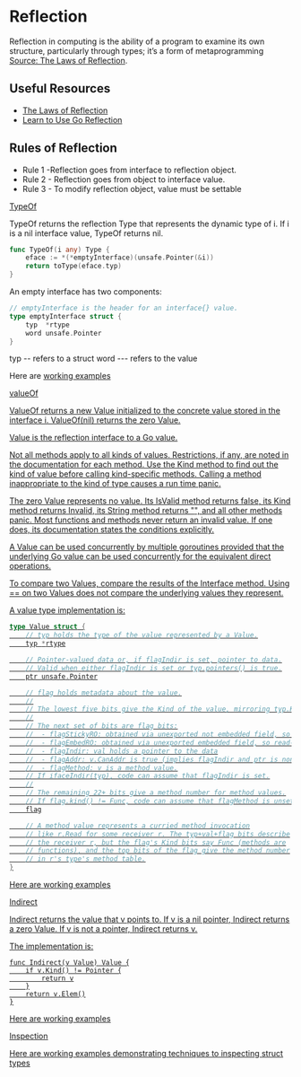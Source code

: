 # Reflection

Reflection in computing is the ability of a program to examine its own structure, particularly through types; it’s a form of metaprogramming [Source: The Laws of Reflection](https://go.dev/blog/laws-of-reflection).

## Useful Resources

* [The Laws of Reflection](https://www.youtube.com/watch?v=Jvask1Hq_KE)
* [Learn to Use Go Reflection](https://www.youtube.com/watch?v=-U1oOmbKkx4)

## Rules of Reflection

* Rule 1  -Reflection goes from interface to reflection object.
* Rule 2 - Reflection goes from object to interface value.
* Rule 3 - To modify reflection object, value must be settable

<u>TypeOf</u>

TypeOf returns the reflection Type that represents the dynamic type of i. If i is a nil interface value, TypeOf returns nil.

```go
func TypeOf(i any) Type {
	eface := *(*emptyInterface)(unsafe.Pointer(&i))
	return toType(eface.typ)
}
```

An empty interface has two components:

```go
// emptyInterface is the header for an interface{} value.
type emptyInterface struct {
	typ  *rtype
	word unsafe.Pointer
}
```

typ -- refers to a struct
word --- refers to the value

Here are [working examples](../examples/typeof/main_test.go)

<u>valueOf</us>

ValueOf returns a new Value initialized to the concrete value stored in the interface i. ValueOf(nil) returns the zero Value.

Value is the reflection interface to a Go value.

Not all methods apply to all kinds of values. Restrictions, if any, are noted in the documentation for each method. Use the Kind method to find out the kind of value before calling kind-specific methods. Calling a method inappropriate to the kind of type causes a run time panic.

The zero Value represents no value. Its IsValid method returns false, its Kind method returns Invalid, its String method returns "<invalid Value>", and all other methods panic. Most functions and methods never return an invalid value. If one does, its documentation states the conditions explicitly.

A Value can be used concurrently by multiple goroutines provided that the underlying Go value can be used concurrently for the equivalent direct operations.

To compare two Values, compare the results of the Interface method. Using == on two Values does not compare the underlying values they represent.

A value type implementation is:

```go
type Value struct {
	// typ holds the type of the value represented by a Value.
	typ *rtype

	// Pointer-valued data or, if flagIndir is set, pointer to data.
	// Valid when either flagIndir is set or typ.pointers() is true.
	ptr unsafe.Pointer

	// flag holds metadata about the value.
	//
	// The lowest five bits give the Kind of the value, mirroring typ.Kind().
	//
	// The next set of bits are flag bits:
	//	- flagStickyRO: obtained via unexported not embedded field, so read-only
	//	- flagEmbedRO: obtained via unexported embedded field, so read-only
	//	- flagIndir: val holds a pointer to the data
	//	- flagAddr: v.CanAddr is true (implies flagIndir and ptr is non-nil)
	//	- flagMethod: v is a method value.
	// If ifaceIndir(typ), code can assume that flagIndir is set.
	//
	// The remaining 22+ bits give a method number for method values.
	// If flag.kind() != Func, code can assume that flagMethod is unset.
	flag

	// A method value represents a curried method invocation
	// like r.Read for some receiver r. The typ+val+flag bits describe
	// the receiver r, but the flag's Kind bits say Func (methods are
	// functions), and the top bits of the flag give the method number
	// in r's type's method table.
}
```

Here are [working examples](../examples/valueof/main_test.go)

<u>Indirect<u>

Indirect returns the value that v points to.
If v is a nil pointer, Indirect returns a zero Value.
If v is not a pointer, Indirect returns v.

The implementation is:

```
func Indirect(v Value) Value {
	if v.Kind() != Pointer {
		return v
	}
	return v.Elem()
}
```

Here are [working examples](../examples/indirect/main_test.go)

<u>Inspection</u>

Here are [working examples](../examples/inspection/main_test.go) demonstrating techniques to inspecting struct types